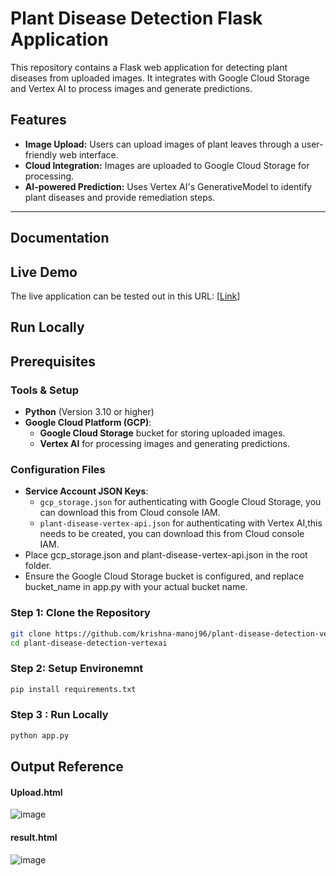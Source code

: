# Plant Disease Detection Flask Application

This repository contains a Flask web application for detecting plant diseases from uploaded images. It integrates with Google Cloud Storage and Vertex AI to process images and generate predictions.

## Features

- **Image Upload:** Users can upload images of plant leaves through a user-friendly web interface.
- **Cloud Integration:** Images are uploaded to Google Cloud Storage for processing.
- **AI-powered Prediction:** Uses Vertex AI's GenerativeModel to identify plant diseases and provide remediation steps.

---

## Documentation


## Live Demo
The live application can be tested out in this URL: [[Link](https://plant-disease-detection-268625998399.us-central1.run.app/)]

  
## Run Locally

## Prerequisites

### Tools & Setup
- **Python** (Version 3.10 or higher)
- **Google Cloud Platform (GCP)**:
  - **Google Cloud Storage** bucket for storing uploaded images.
  - **Vertex AI** for processing images and generating predictions.

### Configuration Files
- **Service Account JSON Keys**:
  - `gcp_storage.json` for authenticating with Google Cloud Storage, you can download this from Cloud console IAM.
  - `plant-disease-vertex-api.json` for authenticating with Vertex AI,this needs to be created, you can download this from Cloud console IAM.
- Place gcp_storage.json and plant-disease-vertex-api.json in the root folder.
- Ensure the Google Cloud Storage bucket is configured, and replace bucket_name in app.py with your actual bucket name.

### Step 1: Clone the Repository
```bash
git clone https://github.com/krishna-manoj96/plant-disease-detection-vertexai
cd plant-disease-detection-vertexai
```

### Step 2: Setup Environemnt
```bash
pip install requirements.txt
```

### Step 3 : Run Locally
```bash
python app.py
```

## Output Reference
#### Upload.html 
![image](https://github.com/user-attachments/assets/e4c0ca33-bc2c-4a05-ae72-a5d9b6d71ee2)

#### result.html

![image](https://github.com/user-attachments/assets/94d3c75a-d07d-4d73-ac57-7c3d5cc8b4b2)




